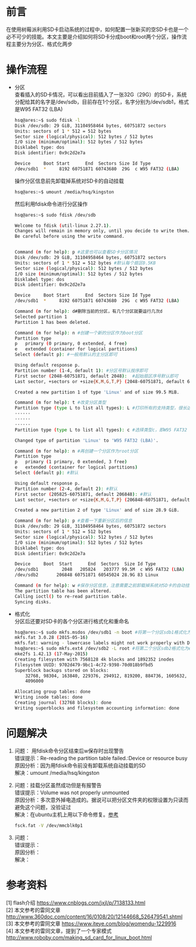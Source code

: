 
# 前言

在使用树莓派利用SD卡启动系统的过程中，如何配置一张新买的空SD卡也是一个必不可少的技能。本文主要是介绍如何将SD卡分成boot和root两个分区，操作流程主要分为分区、格式化两步

# 操作流程

+ 分区  
查看插入的SD卡情况，可以看出目前插入了一张32G（29G）的SD卡，系统分配给其的名字是/dev/sdb，目前存在1个分区，名字分别为/dev/sdb1，格式是W95 FAT32 (LBA)

    ``` bash  
    hsq@ares:~$ sudo fdisk -l
    Disk /dev/sdb: 29 GiB, 31104958464 bytes, 60751872 sectors
    Units: sectors of 1 * 512 = 512 bytes
    Sector size (logical/physical): 512 bytes / 512 bytes
    I/O size (minimum/optimal): 512 bytes / 512 bytes
    Disklabel type: dos
    Disk identifier: 0x9c2d2e7a

    Device     Boot Start      End  Sectors Size Id Type
    /dev/sdb1  *     8192 60751871 60743680  29G  c W95 FAT32 (LBA)
    ```

 
    操作分区信息前先卸载掉系统对SD卡的自动挂载  

    ``` bash  
    hsq@ares:~$ umount /media/hsq/kingston
    ```

    然后利用fdisk命令进行分区操作

    ``` bash  
    hsq@ares:~$ sudo fdisk /dev/sdb

    Welcome to fdisk (util-linux 2.27.1).
    Changes will remain in memory only, until you decide to write them.
    Be careful before using the write command.


    Command (m for help): p #这里也可以查看SD卡分区情况
    Disk /dev/sdb: 29 GiB, 31104958464 bytes, 60751872 sectors
    Units: sectors of 1 * 512 = 512 bytes #默认每个扇区0.5KB
    Sector size (logical/physical): 512 bytes / 512 bytes
    I/O size (minimum/optimal): 512 bytes / 512 bytes
    Disklabel type: dos
    Disk identifier: 0x9c2d2e7a

    Device     Boot Start      End  Sectors Size Id Type
    /dev/sdb1  *     8192 60751871 60743680  29G  c W95 FAT32 (LBA)

    Command (m for help): d#删除当前的分区，有几个分区就要运行几次d
    Selected partition 1
    Partition 1 has been deleted.

    Command (m for help): n #创建一个新的分区作为boot分区
    Partition type
    p   primary (0 primary, 0 extended, 4 free)
    e   extended (container for logical partitions)
    Select (default p): #一般用默认的主分区即可

    Using default response p.
    Partition number (1-4, default 1): #分区号默认按序即可
    First sector (2048-60751871, default 2048):  #起始扇区序号默认即可
    Last sector, +sectors or +size{K,M,G,T,P} (2048-60751871, default 60751871): 205824 #终止扇区序号，2000个扇区是1MB，这里与初始扇区差值约为100MB

    Created a new partition 1 of type 'Linux' and of size 99.5 MiB.

    Command (m for help): t #改变分区类型
    Partition type (type L to list all types): L #打印所有的支持类型，很长这里省略
    ······
    ······
    ······
    Partition type (type L to list all types): c #选择类型c，即W95 FAT32 (LBA)作为boot类型

    Changed type of partition 'Linux' to 'W95 FAT32 (LBA)'.

    Command (m for help): n #再创建一个分区作为root分区
    Partition type
    p   primary (1 primary, 0 extended, 3 free)
    e   extended (container for logical partitions)
    Select (default p): #默认

    Using default response p.
    Partition number (2-4, default 2): #默认
    First sector (205825-60751871, default 206848): #默认
    Last sector, +sectors or +size{K,M,G,T,P} (206848-60751871, default 60751871): #默认把剩下所有的空间都分配给root

    Created a new partition 2 of type 'Linux' and of size 28.9 GiB.

    Command (m for help): p #查看一下重新分区后的信息
    Disk /dev/sdb: 29 GiB, 31104958464 bytes, 60751872 sectors
    Units: sectors of 1 * 512 = 512 bytes
    Sector size (logical/physical): 512 bytes / 512 bytes
    I/O size (minimum/optimal): 512 bytes / 512 bytes
    Disklabel type: dos
    Disk identifier: 0x9c2d2e7a

    Device     Boot  Start      End  Sectors  Size Id Type
    /dev/sdb1         2048   205824   203777 99.5M  c W95 FAT32 (LBA)
    /dev/sdb2       206848 60751871 60545024 28.9G 83 Linux

    Command (m for help): w #保存分区信息，注意需要之前卸载掉系统对SD卡的自动挂载，否则这里会有一个警告
    The partition table has been altered.
    Calling ioctl() to re-read partition table.
    Syncing disks.
    ```

+ 格式化  
分区后还要对SD卡的各个分区进行格式化和重命名  

    ``` bash  
    hsq@ares:~$ sudo mkfs.msdos /dev/sdb1 -n boot #将第一个分区sdb1格式化为fat类型，并重命名为boot
    mkfs.fat 3.0.28 (2015-05-16)
    mkfs.fat: warning - lowercase labels might not work properly with DOS or Windows
    hsq@ares:~$ sudo mkfs.ext4 /dev/sdb2 -L root #将第二个分区sdb2格式化为ext4类型，并重命名为root
    mke2fs 1.42.13 (17-May-2015)
    Creating filesystem with 7568128 4k blocks and 1892352 inodes
    Filesystem UUID: 9702d479-9bc1-4c72-9398-70d018b9fbd5
    Superblock backups stored on blocks: 
        32768, 98304, 163840, 229376, 294912, 819200, 884736, 1605632, 2654208, 
        4096000

    Allocating group tables: done                            
    Writing inode tables: done                            
    Creating journal (32768 blocks): done
    Writing superblocks and filesystem accounting information: done
    ```

# 问题解决

1. 问题： 用fdisk命令分区结束后w保存时出现警告  
 错误提示：Re-reading the partition table failed.:Device or resource busy  
 原因分析：因为用fdisk命令前没有卸载系统自动挂载的SD  
 解决：umount /media/hsq/kingston

2. 问题：挂载分区虽然成功但是有报警告  
错误提示：Volume was not properly unmounted  
原因分析：多次意外掉电造成的。据说可以把分区文件夹的权限设置为只读而避免这个问题，没验证过  
解决：在ubuntu主机上用以下命令修复。[参考](https://www.tuicool.com/articles/U3A3Ubf)
    ```bash 
    fsck.fat -V /dev/mmcblk0p1
    ```
2. 问题：  
错误提示：   
原因分析：  
解决：
# 参考资料

[1] flash介绍 https://www.cnblogs.com/jxjl/p/7138133.html  
[2] 本文参考的雷同文章 http://www.360doc.com/content/16/0108/20/12144668_526479541.shtml  
[3] 本文参考的雷同文章 https://www.iteye.com/blog/womendu-1229916  
[4] 本文参考的雷同文章，提到了一个专家模式 http://www.roboby.com/making_sd_card_for_linux_boot.html